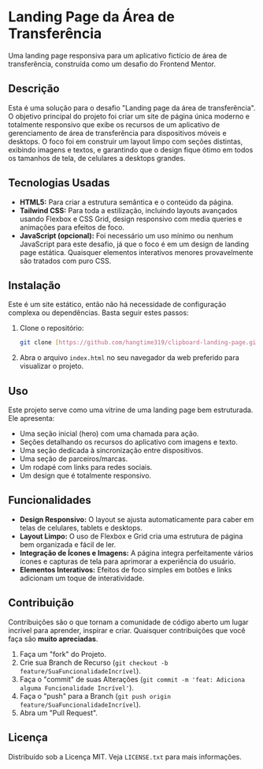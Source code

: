 # Landing Page da Área de Transferência

Uma landing page responsiva para um aplicativo fictício de área de transferência, construída como um desafio do Frontend Mentor.

## Descrição

Esta é uma solução para o desafio "Landing page da área de transferência". O objetivo principal do projeto foi criar um site de página única moderno e totalmente responsivo que exibe os recursos de um aplicativo de gerenciamento de área de transferência para dispositivos móveis e desktops. O foco foi em construir um layout limpo com seções distintas, exibindo imagens e textos, e garantindo que o design fique ótimo em todos os tamanhos de tela, de celulares a desktops grandes.

## Tecnologias Usadas

* **HTML5:** Para criar a estrutura semântica e o conteúdo da página.
* **Tailwind CSS:** Para toda a estilização, incluindo layouts avançados usando Flexbox e CSS Grid, design responsivo com media queries e animações para efeitos de foco.
* **JavaScript (opcional):** Foi necessário um uso mínimo ou nenhum JavaScript para este desafio, já que o foco é em um design de landing page estática. Quaisquer elementos interativos menores provavelmente são tratados com puro CSS.

## Instalação

Este é um site estático, então não há necessidade de configuração complexa ou dependências. Basta seguir estes passos:

1.  Clone o repositório:
    ```bash
    git clone [https://github.com/hangtime319/clipboard-landing-page.git](https://github.com/hangtime319/clipboard-landing-page.git)
    ```
2.  Abra o arquivo `index.html` no seu navegador da web preferido para visualizar o projeto.

## Uso

Este projeto serve como uma vitrine de uma landing page bem estruturada. Ele apresenta:
* Uma seção inicial (hero) com uma chamada para ação.
* Seções detalhando os recursos do aplicativo com imagens e texto.
* Uma seção dedicada à sincronização entre dispositivos.
* Uma seção de parceiros/marcas.
* Um rodapé com links para redes sociais.
* Um design que é totalmente responsivo.

## Funcionalidades

* **Design Responsivo:** O layout se ajusta automaticamente para caber em telas de celulares, tablets e desktops.
* **Layout Limpo:** O uso de Flexbox e Grid cria uma estrutura de página bem organizada e fácil de ler.
* **Integração de Ícones e Imagens:** A página integra perfeitamente vários ícones e capturas de tela para aprimorar a experiência do usuário.
* **Elementos Interativos:** Efeitos de foco simples em botões e links adicionam um toque de interatividade.

## Contribuição

Contribuições são o que tornam a comunidade de código aberto um lugar incrível para aprender, inspirar e criar. Quaisquer contribuições que você faça são **muito apreciadas**.

1.  Faça um "fork" do Projeto.
2.  Crie sua Branch de Recurso (`git checkout -b feature/SuaFuncionalidadeIncrível`).
3.  Faça o "commit" de suas Alterações (`git commit -m 'feat: Adiciona alguma Funcionalidade Incrível'`).
4.  Faça o "push" para a Branch (`git push origin feature/SuaFuncionalidadeIncrível`).
5.  Abra um "Pull Request".

## Licença

Distribuído sob a Licença MIT. Veja `LICENSE.txt` para mais informações.
